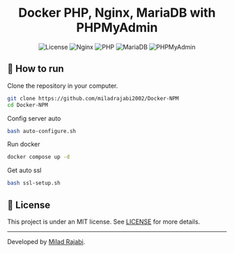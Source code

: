 <h1 align="center">Docker PHP, Nginx, MariaDB with PHPMyAdmin</h1>

<!-- Tags -->

<p align="center">
  <img alt="License" src="https://img.shields.io/static/v1?label=license&message=MIT&color=ffffff&labelColor=000000">
  <img alt="Nginx" src="https://img.shields.io/static/v1?label=Nginx&message=latest&color=ffffff&labelColor=000000">
  <img alt="PHP" src="https://img.shields.io/static/v1?label=PHP&message=8.3&color=ffffff&labelColor=000000">
  <img alt="MariaDB" src="https://img.shields.io/static/v1?label=MySQL&message=11.4&color=ffffff&labelColor=000000">
  <img alt="PHPMyAdmin" src="https://img.shields.io/static/v1?label=PHPMyAdmin&message=latest&color=ffffff&labelColor=000000">
</p>
<!-- Body -->

## 🚀 How to run

Clone the repository in your computer.

```bash
git clone https://github.com/miladrajabi2002/Docker-NPM
cd Docker-NPM
```

Config server auto

```bash
bash auto-configure.sh
```

Run docker

```bash
docker compose up -d
```

Get auto ssl

```bash
bash ssl-setup.sh
```


## 📄 License

This project is under an MIT license. See [LICENSE](LICENSE.md) for more details.

---

<!-- Footer -->
Developed by [Milad Rajabi](https://github.com/miladrajabi2002).
